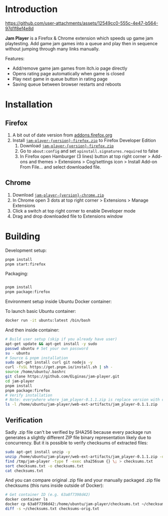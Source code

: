 # Introduction

https://github.com/user-attachments/assets/12549cc0-555c-4e47-b564-97d1f8ef4e8d

**Jam Player** is a Firefox & Chrome extension which speeds up game jam playtesting. Add game jam games into a queue and play then in sequence without jumping through many links manually.

Features:

- Add/remove game jam games from itch.io page directly
- Opens rating page automatically when game is closed
- Play next game in queue button in rating page
- Saving queue between browser restarts and reboots

# Installation

## Firefox

1. A bit out of date version from [addons.firefox.org](https://addons.mozilla.org/en-US/firefox/addon/jam-player/)
2. Install [`jam-player-{version}-firefox.zip`](https://github.com/ELginas/jam-player/releases) to Firefox Developer Edition
   1. Download [`jam-player-{version}-firefox.zip`](https://github.com/ELginas/jam-player/releases)
   2. Go to `about:config` and set `xpinstall.signatures.required` to false
   3. In Firefox open Hamburger (3 lines) button at top right corner > Add-ons and themes > Extensions > Cog/settings icon > Install Add-on From File... and select downloaded file.

## Chrome

1. Download [`jam-player-{version}-chrome.zip`](https://github.com/ELginas/jam-player/releases)
2. In Chrome open 3 dots at top right corner > Extensions > Manage Extensions
3. Click a switch at top right corner to enable Developer mode
4. Drag and drop downloaded file to Extensions window

# Building

Development setup:

```sh
pnpm install
pnpm start:firefox
```

Packaging:

```sh

pnpm install
pnpm package:firefox
```

Environment setup inside Ubuntu Docker container:

To launch basic Ubuntu container:

```sh
docker run -it ubuntu:latest /bin/bash
```

And then inside container:

```sh
# Build user setup (skip if you already have user)
apt-get update && apt-get install -y sudo
passwd ubuntu # Set your own password
su - ubuntu
# Source & pnpm installation
sudo apt-get install curl git nodejs -y
curl -fsSL https://get.pnpm.io/install.sh | sh -
source /home/ubuntu/.bashrc
git clone https://github.com/ELginas/jam-player.git
cd jam-player
pnpm install
pnpm package:firefox
# Verify installation
# Note: everywhere where jam_player-0.1.1.zip is replace version with current version
ls -l /home/ubuntu/jam-player/web-ext-artifacts/jam_player-0.1.1.zip
```

## Verification

Sadly .zip file can't be verified by SHA256 because every package run generates a slightly different ZIP file binary representation likely due to concurrency. But it is possible to verify checksums of extracted files:

```sh
sudo apt-get install unzip -y
unzip /home/ubuntu/jam-player/web-ext-artifacts/jam_player-0.1.1.zip -d /tmp/jam-player
find /tmp/jam-player -type f -exec sha256sum {} \; > checksums.txt
sort checksums.txt -o checksums.txt
cat checksums.txt
```

And you can compare original .zip file and your manually packaged .zip file checksums (this runs inside outside of Docker):

```sh
# Get container ID (e.g. 63a8f7398d42)
docker container ls
docker cp 63a8f7398d42:/home/ubuntu/jam-player/checksums.txt ~/checksums.txt
diff -s ~/checksums.txt checksums-orig.txt
```
